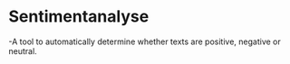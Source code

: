 # Sentimentanalyse

-A tool to automatically determine whether texts are positive, negative or neutral.


